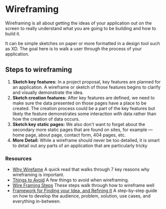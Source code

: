 # Wireframing

Wireframing is all about getting the ideas of your application out on the screen to really understand what you are going to be building and how to build it.

It can be simple sketches on paper or more formatted in a design tool such as XD. The goal here is to walk a user through the process of your application.


## Steps to wireframing

1. **Sketch key features:** In a project proposal, key features are planned for an application. A wireframe or sketch of those features begins to clarify and visually demonstrate the idea.
2. **Sketch creation features:** After key features are defined, we need to make sure the data presented on those pages have a place to be created. The creation process could be a part of the key features but likely the feature demonstrates some interaction with data rather than how the creation of data occurs.
3. **Sketch key static pages:** We also don't want to forget about the secondary more static pages that are found on sites, for example — home page, about page, contact form, 404 pages, etc.
4. **More Detail:** While a wireframe should never be too detailed, it is smart to detail out any parts of an application that are particularly tricky

### Resources
* [Why Wirefame](https://www.orbitmedia.com/blog/7-reasons-to-wireframe/) A quick read that walks through 7 key reasons why wireframing is important.
* [Things to Avoid](https://www.seguetech.com/the-importance-of-wireframing-for-a-responsive-website/) A few things to avoid when wireframing.
* [Wire Framing Steps](https://careerfoundry.com/en/blog/ux-design/how-to-create-your-first-wireframe/) These steps walk through how to wireframe well
* [Framework for Finding your Idea, and Refining It](https://uxdesign.cc/good-users-bad-users-from-use-cases-to-misuse-cases-cd4cc0424e3a)  A step-by-step guide on how to develop the audience, problem, solution, use cases, and everything in-between.

